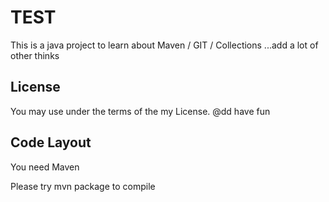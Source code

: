 TEST
=========
This is a java project to learn about Maven / GIT / Collections ...add a lot of other thinks

License
-------
You may use under the terms of the my License.
@dd have fun


Code Layout
-----------
You need Maven

Please try mvn package to compile

